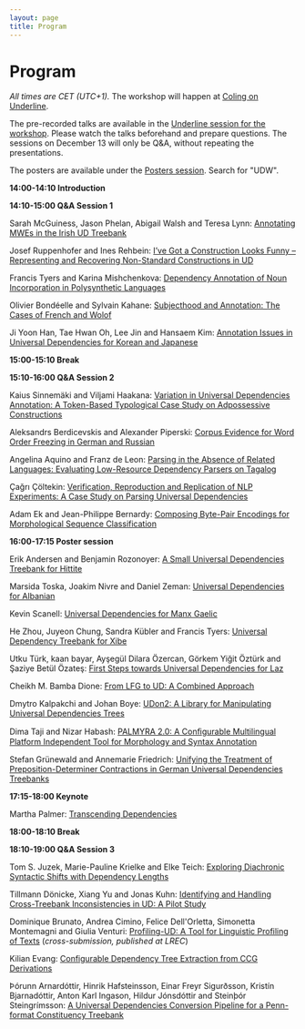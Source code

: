 ```yaml
---
layout: page
title: Program
---
```


# Program

*All times are CET (UTC+1).* The workshop will happen at [Coling on Underline](https://www.underline.io/events/54/reception).

The pre-recorded talks are available in the [Underline session for the workshop](https://underline.io/events/54/sessions?eventSessionId=1447). Please watch the talks beforehand and prepare questions. The sessions on December 13 will only be Q&A, without repeating the presentations.

The posters are available under the [Posters session](https://www.underline.io/events/54/posters/). Search for "UDW".

**14:00-14:10 Introduction**

**14:10-15:00 Q&A Session 1**

Sarah McGuiness, Jason Phelan, Abigail Walsh and Teresa Lynn: [Annotating MWEs in the Irish UD Treebank](./papers/2020.udw2020-1.15.pdf)

Josef Ruppenhofer and Ines Rehbein: [I’ve Got a Construction Looks Funny – Representing and Recovering Non-Standard Constructions in UD](./papers/2020.udw2020-1.16.pdf)

Francis Tyers and Karina Mishchenkova: [Dependency Annotation of Noun Incorporation in Polysynthetic Languages](./papers/2020.udw2020-1.22.pdf)

Olivier Bondéelle and Sylvain Kahane: [Subjecthood and Annotation: The Cases of French and Wolof](./papers/2020.udw2020-1.5.pdf)

Ji Yoon Han, Tae Hwan Oh, Lee Jin and Hansaem Kim: [Annotation Issues in Universal Dependencies for Korean and Japanese](./papers/2020.udw2020-1.12.pdf)

**15:00-15:10 Break**

**15:10-16:00 Q&A Session 2**

Kaius Sinnemäki and Viljami Haakana: [Variation in Universal Dependencies Annotation: A Token-Based Typological Case Study on Adpossessive Constructions](./papers/2020.udw2020-1.18.pdf)

Aleksandrs Berdicevskis and Alexander Piperski: [Corpus Evidence for Word Order Freezing in German and Russian](./papers/2020.udw2020-1.4.pdf)

Angelina Aquino and Franz de Leon: [Parsing in the Absence of Related Languages: Evaluating Low-Resource Dependency Parsers on Tagalog](./papers/2020.udw2020-1.2.pdf)

Çağrı Çöltekin: [Verification, Reproduction and Replication of NLP Experiments: A Case Study on Parsing Universal Dependencies](./papers/2020.udw2020-1.6.pdf)

Adam Ek and Jean-Philippe Bernardy: [Composing Byte-Pair Encodings for Morphological Sequence Classification](./papers/2020.udw2020-1.9.pdf)

**16:00-17:15 Poster session**

Erik Andersen and Benjamin Rozonoyer: [A Small Universal Dependencies Treebank for Hittite](./papers/2020.udw2020-1.1.pdf)

Marsida Toska, Joakim Nivre and Daniel Zeman: [ Universal Dependencies for Albanian](./papers/2020.udw2020-1.20.pdf)

Kevin Scanell: [Universal Dependencies for Manx Gaelic](./papers/2020.udw2020-1.17.pdf)

He Zhou, Juyeon Chung, Sandra Kübler and Francis Tyers: [Universal Dependency Treebank for Xibe](./papers/2020.udw2020-1.23.pdf)

Utku Türk, kaan bayar, Ayşegül Dilara Özercan, Görkem Yiğit Öztürk and Şaziye Betül Özateş: [First Steps towards Universal Dependencies for Laz](./papers/2020.udw2020-1.21.pdf)

Cheikh M. Bamba Dione: [From LFG to UD: A Combined Approach](./papers/2020.udw2020-1.7.pdf)

Dmytro Kalpakchi and Johan Boye: [UDon2: A Library for Manipulating Universal Dependencies Trees](./papers/2020.udw2020-1.14.pdf)

Dima Taji and Nizar Habash: [PALMYRA 2.0: A Conﬁgurable Multilingual Platform Independent Tool for Morphology and Syntax Annotation](./papers/2020.udw2020-1.19.pdf)

Stefan Grünewald and Annemarie Friedrich: [Unifying the Treatment of Preposition-Determiner Contractions in German Universal Dependencies Treebanks](./papers/2020.udw2020-1.11.pdf)

**17:15-18:00 Keynote**

Martha Palmer: [Transcending Dependencies](./invited-talk.html)

**18:00-18:10 Break**

**18:10-19:00 Q&A Session 3**

Tom S. Juzek, Marie-Pauline Krielke and Elke Teich: [Exploring Diachronic Syntactic Shifts with Dependency Lengths](./papers/2020.udw2020-1.13.pdf)

Tillmann Dönicke, Xiang Yu and Jonas Kuhn: [Identifying and Handling Cross-Treebank Inconsistencies in UD: A Pilot Study](./papers/2020.udw2020-1.8.pdf)

Dominique Brunato, Andrea Cimino, Felice Dell'Orletta, Simonetta Montemagni and Giulia Venturi: [Profiling-UD: A Tool for Linguistic Profiling of Texts](https://www.aclweb.org/anthology/2020.lrec-1.883.pdf) (_cross-submission, published at LREC_)

Kilian Evang: [Configurable Dependency Tree Extraction from CCG Derivations](./papers/2020.udw2020-1.10.pdf)

Þórunn Arnardóttir, Hinrik Hafsteinsson, Einar Freyr Sigurðsson, Kristín Bjarnadóttir, Anton Karl Ingason, Hildur Jónsdóttir and Steinþór Steingrímsson: [A Universal Dependencies Conversion Pipeline for a Penn-format Constituency Treebank](./papers/2020.udw2020-1.3.pdf)








